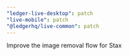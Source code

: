 ```yaml
---
"ledger-live-desktop": patch
"live-mobile": patch
"@ledgerhq/live-common": patch
---
```


Improve the image removal flow for Stax
